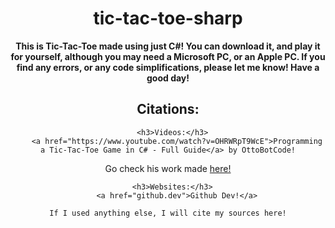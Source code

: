 <div align="center">

<h1>tic-tac-toe-sharp</h1>

<b>This is Tic-Tac-Toe made using just C#!
You can download it, and play it for yourself, although you may need a Microsoft PC, or an Apple PC.
If you find any errors, or any code simplifications, please let me know!
Have a good day!</b>

  <h2>Citations:</h2>
      
      <h3>Videos:</h3>
        <a href="https://www.youtube.com/watch?v=OHRWRpT9WcE">Programming a Tic-Tac-Toe Game in C# - Full Guide</a> by OttoBotCode!
  Go check his work made <a href="https://github.com/OttoBotCode/Tic-Tac-Toe">here!</a>
        
      <h3>Websites:</h3>
        <a href="github.dev">Github Dev!</a>
          
    If I used anything else, I will cite my sources here!
  
</div>
